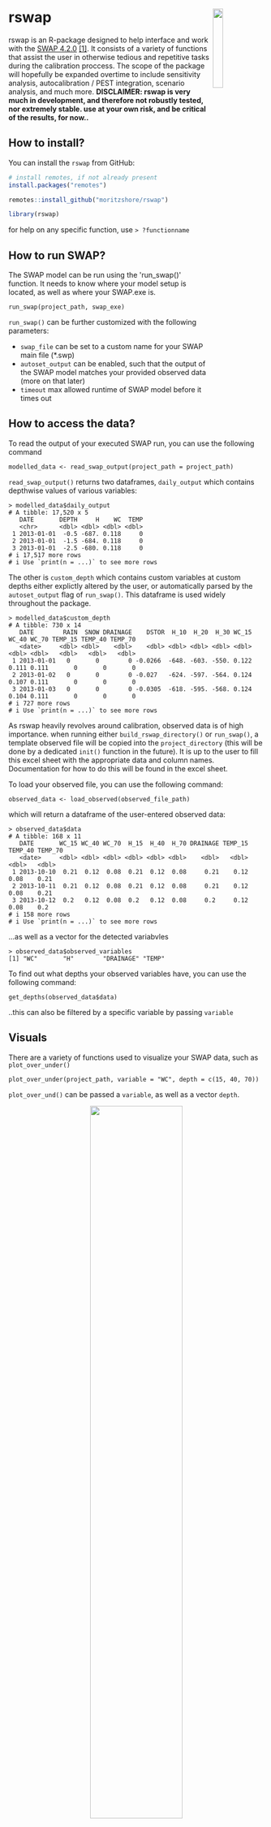 # rswap <img src="R/figures/rswap.png" align="right" width=20% height=20% />

rswap is an R-package designed to help interface and work with the [SWAP 4.2.0](https://www.swap.alterra.nl/) [[1]](#1). It consists of a variety of functions that assist the user in otherwise tedious and repetitive tasks during the calibration proccess. The scope of the package will hopefully be expanded overtime to include sensitivity analysis, autocalibration / PEST integration, scenario analysis, and much more. **DISCLAIMER: rswap is very much in development, and therefore not robustly tested, nor extremely stable. use at your own risk, and be critical of the results, for now..**

## How to install?

You can install the `rswap` from GitHub: 

```r
# install remotes, if not already present
install.packages("remotes")

remotes::install_github("moritzshore/rswap")

library(rswap)
```

for help on any specific function, use ```> ?functionname```

## How to run SWAP?
The SWAP model can be run using the 'run_swap()' function. It needs to know where your model setup is located, as well as where your SWAP.exe is.
```
run_swap(project_path, swap_exe)
```

`run_swap()` can be further customized with the following parameters:
- `swap_file` can be set to a custom name for your SWAP main file (*.swp)
- `autoset_output` can be enabled, such that the output of the SWAP model matches your provided observed data (more on that later)
- `timeout` max allowed runtime of SWAP model before it times out

## How to access the data?

To read the output of your executed SWAP run, you can use the following command
```
modelled_data <- read_swap_output(project_path = project_path)
```
`read_swap_output()` returns two dataframes, `daily_output` which contains depthwise values of various variables:

```
> modelled_data$daily_output
# A tibble: 17,520 x 5
   DATE       DEPTH     H    WC  TEMP
   <chr>      <dbl> <dbl> <dbl> <dbl>
 1 2013-01-01  -0.5 -687. 0.118     0
 2 2013-01-01  -1.5 -684. 0.118     0
 3 2013-01-01  -2.5 -680. 0.118     0
# i 17,517 more rows
# i Use `print(n = ...)` to see more rows
```
The other is `custom_depth` which contains custom variables at custom depths either explictly altered by the user, or automatically parsed by the `autoset_output` flag of `run_swap()`. This dataframe is used widely throughout the package.

```
> modelled_data$custom_depth
# A tibble: 730 x 14
   DATE        RAIN  SNOW DRAINAGE    DSTOR  H_10  H_20  H_30 WC_15 WC_40 WC_70 TEMP_15 TEMP_40 TEMP_70
   <date>     <dbl> <dbl>    <dbl>    <dbl> <dbl> <dbl> <dbl> <dbl> <dbl> <dbl>   <dbl>   <dbl>   <dbl>
 1 2013-01-01   0       0        0 -0.0266  -648. -603. -550. 0.122 0.111 0.111       0       0       0
 2 2013-01-02   0       0        0 -0.027   -624. -597. -564. 0.124 0.107 0.111       0       0       0
 3 2013-01-03   0       0        0 -0.0305  -618. -595. -568. 0.124 0.104 0.111       0       0       0
# i 727 more rows
# i Use `print(n = ...)` to see more rows
```

As rswap heavily revolves around calibration, observed data is of high importance. when running either `build_rswap_directory()` or `run_swap()`, a template observed file will be copied into the `project_directory` (this will be done by a dedicated `init()` function in the future). It is up to the user to fill this excel sheet with the appropriate data and column names. Documentation for how to do this will be found in the excel sheet. 

To load your observed file, you can use the following command:
```
observed_data <- load_observed(observed_file_path)
```
which will return a dataframe of the user-entered observed data:
```
> observed_data$data
# A tibble: 168 x 11
   DATE       WC_15 WC_40 WC_70  H_15  H_40  H_70 DRAINAGE TEMP_15 TEMP_40 TEMP_70
   <date>     <dbl> <dbl> <dbl> <dbl> <dbl> <dbl>    <dbl>   <dbl>   <dbl>   <dbl>
 1 2013-10-10  0.21  0.12  0.08  0.21  0.12  0.08     0.21    0.12    0.08    0.21
 2 2013-10-11  0.21  0.12  0.08  0.21  0.12  0.08     0.21    0.12    0.08    0.21
 3 2013-10-12  0.2   0.12  0.08  0.2   0.12  0.08     0.2     0.12    0.08    0.2 
# i 158 more rows
# i Use `print(n = ...)` to see more rows
```
...as well as a vector for the detected variabvles
```
> observed_data$observed_variables
[1] "WC"       "H"        "DRAINAGE" "TEMP" 
```
To find out what depths your observed variables have, you can use the following command:
```
get_depths(observed_data$data)
```
..this can also be filtered by a specific variable by passing `variable`

## Visuals

There are a variety of functions used to visualize your SWAP data, such as `plot_over_under()`
```
plot_over_under(project_path, variable = "WC", depth = c(15, 40, 70))
```
`plot_over_und()` can be passed a `variable`, as well as a vector `depth`.


<p align="center">
<img src="R/figures/overunder.png" width=60% height=60%>
</p>

(this plot heavily relies on code from [Neal Grantham](https://www.nsgrantham.com/fill-between-two-lines-ggplot2/))


For a more detailed look at multiple variables at once, you can use the `soft_calibration_plot()`
```
> soft_calibration_plot(project_path, vars = c("H", "WC", "DRAINAGE"))
```
This function can be passed up to 3 variables, and will display them interactively on the same plot. If observed data is avaiable, they will be displayed as well.  


<p align="center">
<img src="R/figures/softcalplot.png" width=60% height=60%>
</p>

## Model performance

A few functions focus on assesing model performance by comparing modelling values to user provided observed values. This functionality is based on the `get_performance()` function:
```
> get_performance(project_path, stat = "NSE", variable = "WC", depth = 15)

    var  NSE
1 WC_15 0.63

```
This function is very flexible, and can be passed any number of `variables`, `depths`, and performance indicators `stat` (currently supported are `NSE`, `PBIAS`, `RSR`, and `RMSE`. 

## Saving model runs
While calibrating a model it can be useful to keep track of different model runs, while changing parameters. `rswap` aids this proccess with a vareity of functions, such as
```
save_run(project_path, run_name = "COFRED = 0.35")
```
(It is possible to give your model run a name by passing the parameter `run_name`)

This function saves your entire model set up in a directory (by default: `project_directory/rswap_saved`). Once a model run has been saved, it can be compared to other model runs, with the following functions.

## Comparing model runs

Once you have saved at least one run, you can compare them using the 
```
comparative_plot(project_path, variable = "WC", depth = 15)
```

<p align="center">
<img src="R/figures/compareplot.png" width=60% height=60%>
</p>

Once again, this function is quite flexible, and can be passed any available `variable` or `depth`

You can compare the performance of your various model runs by using the `plot_statistics()` function. 

```
plot_statistics(project_path, var = "WC", depth = c(15,40,70))
```
<p align="center">
<img src="R/figures/stat_plot1.png" width=60% height=60%>
</p>

This plot is equally flexible, and can be passed any variable and any amount of depths. the graph type can be switched between `default`, `sorted` and `ggplot`

## Modification of Parameters and SWAP input files.

changing a parameter in rswap can be done using the `parse_swap_file()` function. 
```
parsed <- parse_swp_file(project_path, swap_file)
```
This returns both a dataframe of all the parameters, as well as a path to where the saved tables are located (I am working on getting a "list of dataframes" to work in R, instead of just writing tables #TODO!)

You can modify the dataframe how you wish, with whatever tools you would like, however rswap does have a simply dedicated function to do this for you. 
```
parameters <- change_swap_par(param = parsed$parameters, name = "COFRED", value = 0.55)
```
This function takes in the dataframe parsed by the previous function, and returns that same dataframe with the modified parameter.

If you would like to run swap with the modified parameter set, you first would write the new SWAP main file:
```
write_swap_file(parameters = parameters, table_path = parsed$table_path, outpath = paste0(project_path, "/modified.swp"))
```

And to run this modified SWAP main file, you would of course use `run_swap()` with the corresponding `project_path` and `swap_file` parameters. 

## Miscellaneous functions

The aformentioned functions rely on more basic general functions which, while are desinged for internal use, can possibly also be of assitance to the end user. These are listed below. 

Supported statistical performance indicator functions commonly used in hydrological modelling. 

>`NSE() # statistical performance calculation`

>`PBIAS() # statistical performance calculation`

>`RMSE() # statistical performance calculation`

>`RSR() # statistical performance calculation`

>`clean_swp_file() # returns swap main file sans comments`\

> `filter_swap_data() # filters SWAP data (observed or modelled) by var and depth`

>`get_swap_units() # returns unit of SWAP variable. (WIP)`

>`match_mod_obs() # matches dataframe structure of observed and modelled ` 

>`melt_all_runs() # melts together all saved runs + current into` [tidy](https://towardsdatascience.com/what-is-tidy-data-d58bb9ad2458) `format` 

## Roadmap
- Linux Support
- Sensitivity Analysis
- autocalibration / PEST support
- Parsing support for all swap files, not just the main file.
- add an init() function to create the observed_template file, amongmay other things
- add documentation in the excel sheet (and switch to supporting .csv instead!)
- add support for multiple variables at differing depths for `autoset_output`
- fix the x-axis on the over/under plot.
- `get_performance()` returns a tibble instead
- give all exported rswap functions a consitent naming scheme (`verb_swap_noun()`)
- move change_swap_parameter() from io.R to rw_parameters.R
- add a "filename" par to write_swap_output()
- wrapper function to `combine parse_swp_file()` and `change_swap_par()`\
- add NA support to the over-under plot.
- fix path support
- better * end of table recognition

## Support and Contributing

If you run into any bugs or problems, please open an issue on the repository page. (or contact me directly: moritz.shore@nibio.no)
The same goes for if you have any suggestions for improvement.
If would you like to contribute to the project, let me know! Very open towards collaborative improvement.

## References

[1] Van Dam, J. Field-Scale Water Flow and Solute Transport: SWAP Model Concepts, Parameter Estimation, and Case Studies. Ph.D. Thesis, Wageningen University, Wageningen, The Netherlands, 2000.
